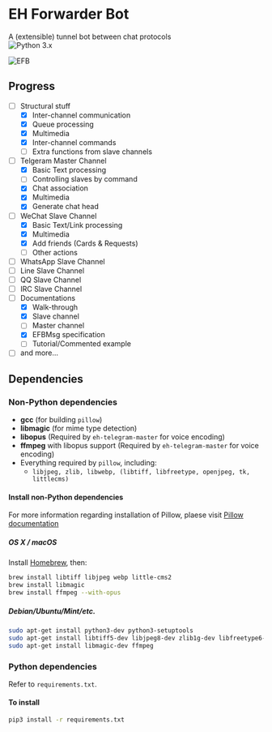 # EH Forwarder Bot
A (extensible) tunnel bot between chat protocols  
![Python 3.x](https://img.shields.io/badge/Python-3.x-blue.svg)

![EFB](https://images.1a23.com/upload/images/SPET.png)

## Progress
- [ ] Structural stuff
    - [x] Inter-channel communication
    - [x] Queue processing
    - [x] Multimedia
    - [x] Inter-channel commands
    - [ ] Extra functions from slave channels
- [ ] Telgeram Master Channel
    - [x] Basic Text processing
    - [ ] Controlling slaves by command
    - [x] Chat association
    - [x] Multimedia
    - [x] Generate chat head
- [ ] WeChat Slave Channel
    - [x] Basic Text/Link processing
    - [x] Multimedia
    - [x] Add friends (Cards & Requests)
    - [ ] Other actions
- [ ] WhatsApp Slave Channel
- [ ] Line Slave Channel
- [ ] QQ Slave Channel
- [ ] IRC Slave Channel
- [ ] Documentations
    - [x] Walk-through
    - [x] Slave channel
    - [ ] Master channel
    - [x] EFBMsg specification
    - [ ] Tutorial/Commented example
- [ ] and more...

## Dependencies

### Non-Python dependencies
* __gcc__ (for building `pillow`)
* __libmagic__ (for mime type detection)
* __libopus__ (Required by `eh-telegram-master` for voice encoding)
* __ffmpeg__ with libopus support (Required by `eh-telegram-master` for voice encoding)
* Everything required by `pillow`, including:
    * `libjpeg, zlib, libwebp, (libtiff, libfreetype, openjpeg, tk, littlecms)`

#### Install non-Python dependencies

For more information regarding installation of Pillow, plaese visit [Pillow documentation](https://pillow.readthedocs.io/en/3.0.x/installation.html)

##### OS X / macOS

Install [Homebrew](https://brew.sh), then:

```bash
brew install libtiff libjpeg webp little-cms2
brew install libmagic
brew install ffmpeg --with-opus
```

##### Debian/Ubuntu/Mint/etc.

```bash
sudo apt-get install python3-dev python3-setuptools
sudo apt-get install libtiff5-dev libjpeg8-dev zlib1g-dev libfreetype6-dev liblcms2-dev libwebp-dev tcl8.5-dev tk8.5-dev
sudo apt-get install libmagic-dev ffmpeg
```

### Python dependencies
Refer to `requirements.txt`.

#### To install
```bash
pip3 install -r requirements.txt
```
